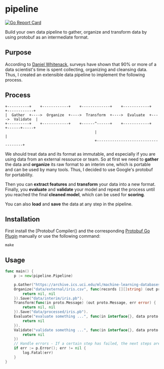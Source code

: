 # pipeline

[![Go Report Card](https://goreportcard.com/badge/github.com/andygeiss/pipeline)](https://goreportcard.com/report/github.com/andygeiss/pipeline)

Build your own data pipeline to gather, organize and transform data by using protobuf as an intermediate format.

## Purpose

According to [Daniel Whitenack](https://github.com/dwhitena), surveys have shown that 90% or more of a data scientist's time is spent collecting, organizing and cleansing data.
Thus, I created an extensible data pipeline to implement the following process.

## Process

    +----------+    +------------+    +-------------+    +------------+    +------------+
    |  Gather  +---->  Organize  +---->  Transform  +---->  Evaluate  +---->  Validate  |
    +----------+    +------------+    +------^------+    +------------+    +------+-----+
                                             |                                    |
                                             +------------------------------------+

We should treat data and its format as immutable, and especially if you are using data from an external ressource or team.
So at first we need to **gather** the data and **organize** its raw format to an interim one, which is portable and can be used by many tools.
Thus, I decided to use Google's protobuf for portability.

Then you can **extract features** and **transform** your data into a new format.
Finally, you **evaluate** and **validate** your model and repeat the process until you reached the final **cleaned model**,
which can be used for **scoring**.

You can also **load** and **save** the data at any step in the pipeline.

## Installation

First install the [Protobuf Compiler() and the corresponding [Protobuf Go Plugin](https://developers.google.com/protocol-buffers/docs/gotutorial)
manually or use the following command:

    make

## Usage

```go
func main() {
    p := new(pipeline.Pipeline)

	p.Gather("https://archive.ics.uci.edu/ml/machine-learning-databases/iris/iris.data", "data/external/iris.csv").
    Organize("data/external/iris.csv", func(records [][]string) (out proto.Message, err error) {
        return nil, nil
    }).Save("data/interim/iris.pb").
    Transform(func(in proto.Message) (out proto.Message, err error) {
        return nil, nil
    }).Save("data/processed/iris.pb").
    Evaluate("evaluate something ...", func(in interface{}, data proto.Message) error {
        return nil
    }).
    Validate("validate something ...", func(in interface{}, data proto.Message) error {
		return nil
	})
    // Handle errors - If a certain step has failed, the next steps are ignored.
    if err := p.Error(); err != nil {
        log.Fatal(err)
    }
}
```
